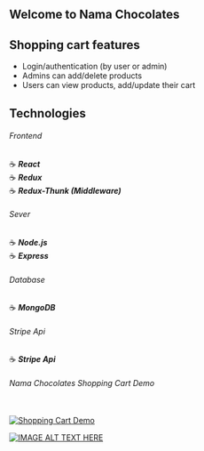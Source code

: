 ## Welcome to Nama Chocolates

## Shopping cart features

- Login/authentication (by user or admin)
- Admins can add/delete products
- Users can view products, add/update their cart

## Technologies

###### Frontend

:coffee: **_React_**
<br>
:coffee: **_Redux_**
<br>
:coffee: **_Redux-Thunk (Middleware)_**

###### Sever

:coffee: **_Node.js_**
<br>
:coffee: **_Express_**

###### Database

:coffee: **_MongoDB_**

###### Stripe Api

:coffee: **_Stripe Api_**

###### Nama Chocolates Shopping Cart Demo
<br>
<a href="https://youtu.be/BZs19k3MByI"><img src="https://youtu.be/BZs19k3MByI" title="Shopping Cart Demo"/></a>


[![IMAGE ALT TEXT HERE](https://img.youtube.com/vi/YOUTUBE_VIDEO_ID_HERE/0.jpg)](https://youtu.be/BZs19k3MByI)




